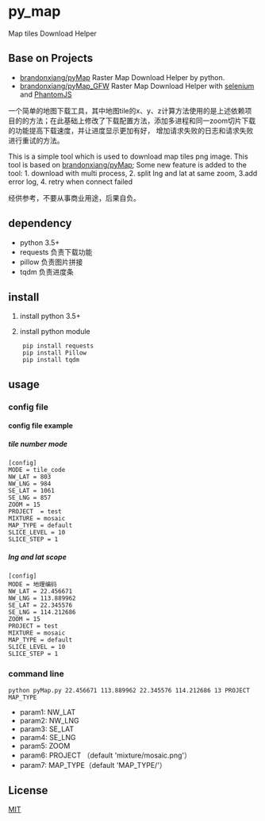 # py_map

Map tiles Download Helper

## Base on Projects

 - [brandonxiang/pyMap](https://github.com/brandonxiang/pyMap) Raster Map Download Helper by python.
 - [brandonxiang/pyMap_GFW](https://github.com/brandonxiang/pyMap_GFW) Raster Map Download Helper with [selenium](https://github.com/SeleniumHQ/selenium/) and [PhantomJS](http://phantomjs.org/)


一个简单的地图下载工具，其中地图tile的x、y、z计算方法使用的是上述依赖项目的的方法；在此基础上修改了下载配置方法，添加多进程和同一zoom切片下载的功能提高下载速度，并让进度显示更加有好，
增加请求失败的日志和请求失败进行重试的方法。

This is a simple tool which is used to download map tiles png image. This tool is based on  [brandonxiang/pyMap](https://github.com/brandonxiang/pyMap);
Some new feature is added to the tool: 1. download with multi process, 2. split lng and lat at same zoom, 3.add error log, 4. retry when connect failed


经供参考，不要从事商业用途，后果自负。

## dependency

- python 3.5+
- requests 负责下载功能
- pillow 负责图片拼接
- tqdm 负责进度条

## install

1. install python 3.5+

2. install python module
```
    pip install requests
    pip install Pillow
    pip install tqdm
```

## usage

### config file

#### config file example

##### tile number mode

```
[config]
MODE = tile_code
NW_LAT = 803
NW_LNG = 984
SE_LAT = 1061
SE_LNG = 857
ZOOM = 15
PROJECT  = test
MIXTURE = mosaic
MAP_TYPE = default
SLICE_LEVEL = 10
SLICE_STEP = 1
```

##### lng and lat scope

```
[config]
MODE = 地理编码
NW_LAT = 22.456671
NW_LNG = 113.889962
SE_LAT = 22.345576
SE_LNG = 114.212686
ZOOM = 15
PROJECT = test
MIXTURE = mosaic
MAP_TYPE = default
SLICE_LEVEL = 10
SLICE_STEP = 1
```


### command line

```
python pyMap.py 22.456671 113.889962 22.345576 114.212686 13 PROJECT MAP_TYPE

```

- param1: NW_LAT
- param2: NW_LNG
- param3: SE_LAT
- param4: SE_LNG
- param5: ZOOM
- param6: PROJECT （default 'mixture/mosaic.png'）
- param7: MAP_TYPE（default 'MAP_TYPE/'）


## License

[MIT](LICENSE)
